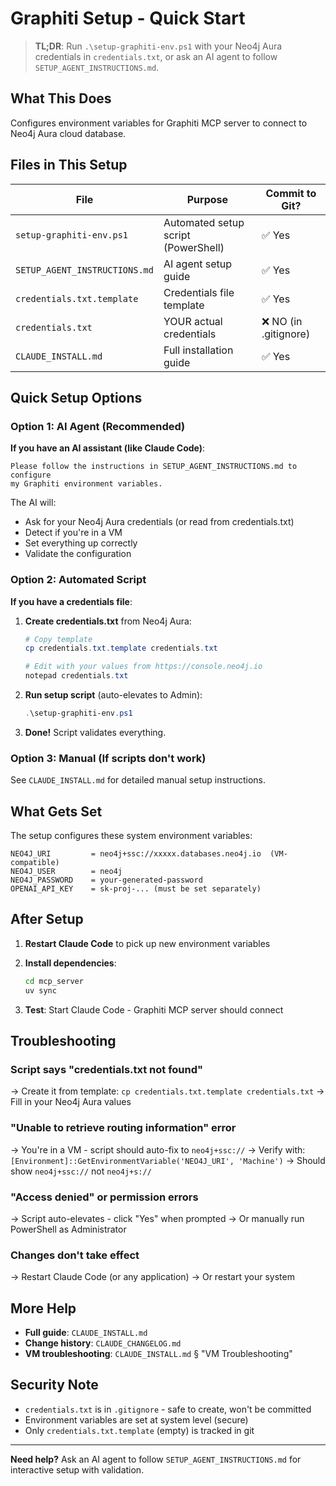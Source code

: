 # Graphiti Setup - Quick Start

> **TL;DR**: Run `.\setup-graphiti-env.ps1` with your Neo4j Aura credentials in `credentials.txt`, or ask an AI agent to follow `SETUP_AGENT_INSTRUCTIONS.md`.

## What This Does

Configures environment variables for Graphiti MCP server to connect to Neo4j Aura cloud database.

## Files in This Setup

| File | Purpose | Commit to Git? |
|------|---------|----------------|
| `setup-graphiti-env.ps1` | Automated setup script (PowerShell) | ✅ Yes |
| `SETUP_AGENT_INSTRUCTIONS.md` | AI agent setup guide | ✅ Yes |
| `credentials.txt.template` | Credentials file template | ✅ Yes |
| `credentials.txt` | YOUR actual credentials | ❌ NO (in .gitignore) |
| `CLAUDE_INSTALL.md` | Full installation guide | ✅ Yes |

## Quick Setup Options

### Option 1: AI Agent (Recommended)

**If you have an AI assistant (like Claude Code)**:

```
Please follow the instructions in SETUP_AGENT_INSTRUCTIONS.md to configure
my Graphiti environment variables.
```

The AI will:
- Ask for your Neo4j Aura credentials (or read from credentials.txt)
- Detect if you're in a VM
- Set everything up correctly
- Validate the configuration

### Option 2: Automated Script

**If you have a credentials file**:

1. **Create credentials.txt** from Neo4j Aura:
   ```powershell
   # Copy template
   cp credentials.txt.template credentials.txt

   # Edit with your values from https://console.neo4j.io
   notepad credentials.txt
   ```

2. **Run setup script** (auto-elevates to Admin):
   ```powershell
   .\setup-graphiti-env.ps1
   ```

3. **Done!** Script validates everything.

### Option 3: Manual (If scripts don't work)

See `CLAUDE_INSTALL.md` for detailed manual setup instructions.

## What Gets Set

The setup configures these system environment variables:

```
NEO4J_URI         = neo4j+ssc://xxxxx.databases.neo4j.io  (VM-compatible)
NEO4J_USER        = neo4j
NEO4J_PASSWORD    = your-generated-password
OPENAI_API_KEY    = sk-proj-... (must be set separately)
```

## After Setup

1. **Restart Claude Code** to pick up new environment variables

2. **Install dependencies**:
   ```bash
   cd mcp_server
   uv sync
   ```

3. **Test**: Start Claude Code - Graphiti MCP server should connect

## Troubleshooting

### Script says "credentials.txt not found"
→ Create it from template: `cp credentials.txt.template credentials.txt`
→ Fill in your Neo4j Aura values

### "Unable to retrieve routing information" error
→ You're in a VM - script should auto-fix to `neo4j+ssc://`
→ Verify with: `[Environment]::GetEnvironmentVariable('NEO4J_URI', 'Machine')`
→ Should show `neo4j+ssc://` not `neo4j+s://`

### "Access denied" or permission errors
→ Script auto-elevates - click "Yes" when prompted
→ Or manually run PowerShell as Administrator

### Changes don't take effect
→ Restart Claude Code (or any application)
→ Or restart your system

## More Help

- **Full guide**: `CLAUDE_INSTALL.md`
- **Change history**: `CLAUDE_CHANGELOG.md`
- **VM troubleshooting**: `CLAUDE_INSTALL.md` § "VM Troubleshooting"

## Security Note

- `credentials.txt` is in `.gitignore` - safe to create, won't be committed
- Environment variables are set at system level (secure)
- Only `credentials.txt.template` (empty) is tracked in git

---

**Need help?** Ask an AI agent to follow `SETUP_AGENT_INSTRUCTIONS.md` for interactive setup with validation.
